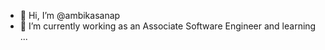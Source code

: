 - 👋 Hi, I’m @ambikasanap
- 🌱 I’m currently working as an Associate Software Engineer and learning ...


<!---
ambikasanap/ambikasanap is a ✨ special ✨ repository because its `README.md` (this file) appears on your GitHub profile.
You can click the Preview link to take a look at your changes.
--->
